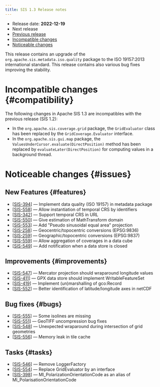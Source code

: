 ```yaml
---
title: SIS 1.3 Release notes
---
```


* Release date: **2022-12-19**
* Next release
* [Previous release](1.2.html)
* [Incompatible changes](#compatibility)
* [Noticeable changes](#issues)

This release contains an upgrade of the `org.apache.sis.metadata.iso.quality` package
to the ISO 19157:2013 international standard.
This release contains also various bug fixes improving the stability.

# Incompatible changes    {#compatibility}

The following changes in Apache SIS 1.3 are incompatibles with the previous release (SIS 1.2):

* In the `org.apache.sis.coverage.grid` package, the `GridEvaluator` class has been replaced by the `GridCoverage.Evaluator` interface.
* In the `org.apache.sis.gui.map` package, the `ValuesUnderCursor.evaluate(DirectPosition)` method has been replaced by
  `evaluateLater(DirectPosition)` for computing values in a background thread.

# Noticeable changes    {#issues}

## New Features    {#features}
* [[SIS-394](https://issues.apache.org/jira/browse/SIS-394)] — Implement data quality (ISO 19157) in metadata package
* [[SIS-558](https://issues.apache.org/jira/browse/SIS-558)] — Allow instantiation of temporal CRS by identifiers
* [[SIS-342](https://issues.apache.org/jira/browse/SIS-342)] — Support temporal CRS in URL
* [[SIS-550](https://issues.apache.org/jira/browse/SIS-550)] — Give estimation of MathTransform domain
* [[SIS-553](https://issues.apache.org/jira/browse/SIS-553)] — Add "Pseudo sinusoidal equal area" projection
* [[SIS-258](https://issues.apache.org/jira/browse/SIS-258)] — Geocentric/topocentric conversions (EPSG:9836)
* [[SIS-259](https://issues.apache.org/jira/browse/SIS-259)] — Geographic/topocentric conversions (EPSG:9837)
* [[SIS-559](https://issues.apache.org/jira/browse/SIS-559)] — Allow aggregation of coverages in a data cube
* [[SIS-549](https://issues.apache.org/jira/browse/SIS-549)] — Add notification when a data store is closed

## Improvements    {#improvements}
* [[SIS-547](https://issues.apache.org/jira/browse/SIS-547)] — Mercator projection should wraparound longitude values
* [[SIS-411](https://issues.apache.org/jira/browse/SIS-411)] — GPX data store should implement WritableFeatureSet
* [[SIS-419](https://issues.apache.org/jira/browse/SIS-419)] — Implement (un)marshalling of gco:Record
* [[SIS-552](https://issues.apache.org/jira/browse/SIS-552)] — Better identification of latitude/longitude axes in netCDF

## Bug fixes    {#bugs}
* [[SIS-555](https://issues.apache.org/jira/browse/SIS-555)] — Some isolines are missing
* [[SIS-551](https://issues.apache.org/jira/browse/SIS-551)] — GeoTIFF uncompression bug fixes
* [[SIS-548](https://issues.apache.org/jira/browse/SIS-548)] — Unexpected wraparound during intersection of grid geometries
* [[SIS-556](https://issues.apache.org/jira/browse/SIS-556)] — Memory leak in tile cache

## Tasks    {#tasks}
* [[SIS-546](https://issues.apache.org/jira/browse/SIS-546)] — Remove LoggerFactory
* [[SIS-554](https://issues.apache.org/jira/browse/SIS-554)] — Replace GridEvaluator by an interface
* [[SIS-398](https://issues.apache.org/jira/browse/SIS-398)] — MI_PolarizationOrientationCode as an alias of MI_PolarisationOrientationCode
